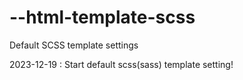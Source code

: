 # --html-template-scss
Default SCSS template settings

2023-12-19
: Start default scss(sass) template setting!